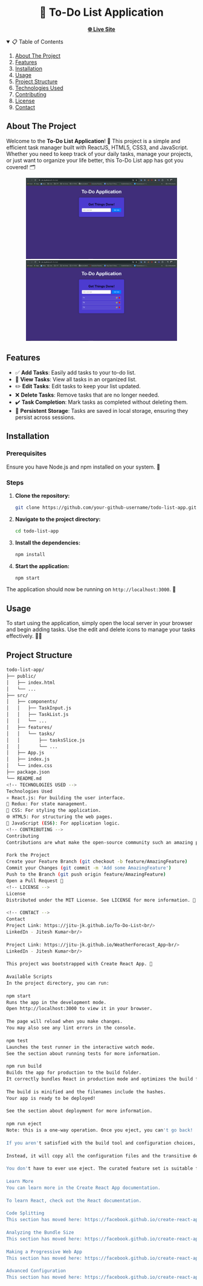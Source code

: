 <h1 align="center">📝 To-Do List Application</h1>
<p align="center">
  <a href="https://jitu-jk.github.io/To-Do-List/"><b>🌐 Live Site</b></a>
</p>

<!-- TABLE OF CONTENTS -->
<details open="open">
  <summary>📋 Table of Contents</summary>
  <ol>
    <li><a href="#about-the-project">About The Project</a></li>
    <li><a href="#features">Features</a></li>
    <li><a href="#installation">Installation</a></li>
    <li><a href="#usage">Usage</a></li>
    <li><a href="#project-structure">Project Structure</a></li>
    <li><a href="#technologies-used">Technologies Used</a></li>
    <li><a href="#contributing">Contributing</a></li>
    <li><a href="#license">License</a></li>
    <li><a href="#contact">Contact</a></li>
  </ol>
</details>

<!-- ABOUT THE PROJECT -->
## About The Project

Welcome to the **To-Do List Application**! 🎉 This project is a simple and efficient task manager built with ReactJS, HTML5, CSS3, and JavaScript. Whether you need to keep track of your daily tasks, manage your projects, or just want to organize your life better, this To-Do List app has got you covered! 🗂️

<p align="center">
  <img src="Screenshot (60).png" alt="App Screenshot" width="400"/>
  <img src="Screenshot (61).png" alt="App Screenshot" width="400"/>
</p>

<!-- FEATURES -->
## Features
- ✅ **Add Tasks**: Easily add tasks to your to-do list.
- 👀 **View Tasks**: View all tasks in an organized list.
- ✏️ **Edit Tasks**: Edit tasks to keep your list updated.
- ❌ **Delete Tasks**: Remove tasks that are no longer needed.
- ✔️ **Task Completion**: Mark tasks as completed without deleting them.
- 💾 **Persistent Storage**: Tasks are saved in local storage, ensuring they persist across sessions.

<!-- INSTALLATION -->
## Installation

### Prerequisites
Ensure you have Node.js and npm installed on your system. 🌟

### Steps
1. **Clone the repository:**
    ```sh
    git clone https://github.com/your-github-username/todo-list-app.git
    ```

2. **Navigate to the project directory:**
    ```sh
    cd todo-list-app
    ```

3. **Install the dependencies:**
    ```sh
    npm install
    ```

4. **Start the application:**
    ```sh
    npm start
    ```

The application should now be running on `http://localhost:3000`. 🚀

<!-- USAGE -->
## Usage

To start using the application, simply open the local server in your browser and begin adding tasks. Use the edit and delete icons to manage your tasks effectively. 📝✨

<!-- PROJECT STRUCTURE -->
## Project Structure

```bash
todo-list-app/
├── public/
│   ├── index.html
│   └── ...
├── src/
│   ├── components/
│   │   ├── TaskInput.js
│   │   ├── TaskList.js
│   │   └── ...
│   ├── features/
│   │   └── tasks/
│   │       ├── tasksSlice.js
│   │       └── ...
│   ├── App.js
│   ├── index.js
│   └── index.css
├── package.json
└── README.md
<!-- TECHNOLOGIES USED -->
Technologies Used
⚛️ React.js: For building the user interface.
🏪 Redux: For state management.
🎨 CSS: For styling the application.
🌐 HTML5: For structuring the web pages.
📜 JavaScript (ES6): For application logic.
<!-- CONTRIBUTING -->
Contributing
Contributions are what make the open-source community such an amazing place to learn, inspire, and create. Any contributions you make are greatly appreciated.

Fork the Project
Create your Feature Branch (git checkout -b feature/AmazingFeature)
Commit your Changes (git commit -m 'Add some AmazingFeature')
Push to the Branch (git push origin feature/AmazingFeature)
Open a Pull Request 🚀
<!-- LICENSE -->
License
Distributed under the MIT License. See LICENSE for more information. 📄

<!-- CONTACT -->
Contact
Project Link: https://jitu-jk.github.io/To-Do-List<br/>
LinkedIn - Jitesh Kumar<br/>

Project Link: https://jitu-jk.github.io/WeatherForecast_App<br/>
LinkedIn - Jitesh Kumar<br/>

This project was bootstrapped with Create React App. 🌟

Available Scripts
In the project directory, you can run:

npm start
Runs the app in the development mode.
Open http://localhost:3000 to view it in your browser.

The page will reload when you make changes.
You may also see any lint errors in the console.

npm test
Launches the test runner in the interactive watch mode.
See the section about running tests for more information.

npm run build
Builds the app for production to the build folder.
It correctly bundles React in production mode and optimizes the build for the best performance.

The build is minified and the filenames include the hashes.
Your app is ready to be deployed!

See the section about deployment for more information.

npm run eject
Note: this is a one-way operation. Once you eject, you can't go back!

If you aren't satisfied with the build tool and configuration choices, you can eject at any time. This command will remove the single build dependency from your project.

Instead, it will copy all the configuration files and the transitive dependencies (webpack, Babel, ESLint, etc) right into your project so you have full control over them. All of the commands except eject will still work, but they will point to the copied scripts so you can tweak them. At this point you're on your own.

You don't have to ever use eject. The curated feature set is suitable for small and middle deployments, and you shouldn't feel obligated to use this feature. However, we understand that this tool wouldn't be useful if you couldn't customize it when you are ready for it.

Learn More
You can learn more in the Create React App documentation.

To learn React, check out the React documentation.

Code Splitting
This section has moved here: https://facebook.github.io/create-react-app/docs/code-splitting

Analyzing the Bundle Size
This section has moved here: https://facebook.github.io/create-react-app/docs/analyzing-the-bundle-size

Making a Progressive Web App
This section has moved here: https://facebook.github.io/create-react-app/docs/making-a-progressive-web-app

Advanced Configuration
This section has moved here: https://facebook.github.io/create-react-app/docs/advanced-configuration
